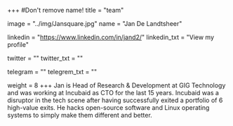 +++
#Don't remove name!
title = "team"

image = "../img/Jansquare.jpg"
name = "Jan De Landtsheer"

linkedin = "https://www.linkedin.com/in/jand2/"
linkedin_txt = "View my profile"

twitter = ""
twitter_txt = ""

telegram = ""
telegrem_txt = ""

weight = 8
+++
Jan is Head of Research & Development at GIG Technology and was working at Incubaid as CTO for the last 15 years. Incubaid was a disruptor in the tech scene after having successfully exited a portfolio of 6 high-value exits. He hacks open-source software and Linux operating systems to simply make them different and better.
